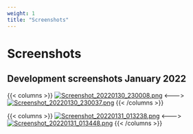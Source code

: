 ```yaml
---
weight: 1
title: "Screenshots"
---
```


# Screenshots

## Development screenshots January 2022

{{< columns >}}
[![Screenshot_20220130_230008.png](/images/media/screenshots/Screenshot_20220130_230008.png)](/images/media/screenshots/Screenshot_20220130_230008.png)
<--->
[![Screenshot_20220130_230037.png](/images/media/screenshots/Screenshot_20220130_230037.png)](/images/media/screenshots/Screenshot_20220130_230037.png)
{{< /columns >}}

{{< columns >}}
[![Screenshot_20220131_013238.png](/images/media/screenshots/Screenshot_20220131_013238.png)](/images/media/screenshots/Screenshot_20220131_013238.png)
<--->
[![Screenshot_20220131_013448.png](/images/media/screenshots/Screenshot_20220131_013448.png)](/images/media/screenshots/Screenshot_20220131_013448.png)
{{< /columns >}}
